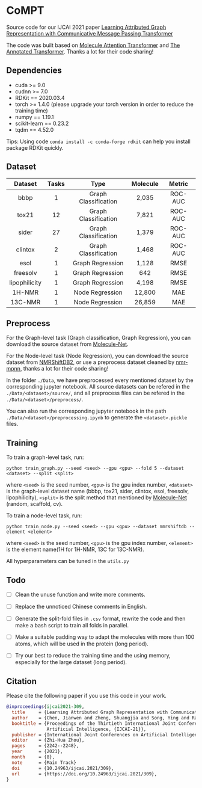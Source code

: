 # CoMPT

Source code for our IJCAI 2021 paper [Learning Attributed Graph Representation with Communicative Message Passing Transformer](https://www.ijcai.org/proceedings/2021/0309.pdf)

The code was built based on [Molecule Attention Transformer](https://github.com/ardigen/MAT) and [The Annotated Transformer](https://nlp.seas.harvard.edu/2018/04/03/attention.html). Thanks a lot for their code sharing!

## Dependencies

+ cuda >= 9.0
+ cudnn >= 7.0
+ RDKit == 2020.03.4
+ torch >= 1.4.0 (please upgrade your torch version in order to reduce the training time)
+ numpy == 1.19.1
+ scikit-learn == 0.23.2
+ tqdm == 4.52.0

Tips: Using code `conda install -c conda-forge rdkit` can help you install package RDKit quickly.

## Dataset

| Dataset | Tasks | Type | Molecule | Metric | 
| :---: | :---: | :---: | :---: | :---: |
| bbbp | 1 | Graph Classification | 2,035 | ROC-AUC |
| tox21 | 12 | Graph Classification | 7,821 | ROC-AUC |
| sider | 27 | Graph Classification | 1,379 | ROC-AUC |
| clintox | 2 | Graph Classification | 1,468 | ROC-AUC |
| esol | 1 | Graph Regression | 1,128 | RMSE |
| freesolv | 1 | Graph Regression | 642 | RMSE |
| lipophilicity | 1 | Graph Regression | 4,198 | RMSE |
| 1H-NMR | 1 | Node Regression | 12,800 | MAE |
| 13C-NMR | 1 | Node Regression | 26,859 | MAE |

## Preprocess

For the Graph-level task (Graph classification, Graph Regression), you can download the source dataset from [Molecule-Net](http://moleculenet.ai/datasets-1). 

For the Node-level task (Node Regression), you can download the source dataset from [NMRShiftDB2](https://nmrshiftdb.nmr.uni-koeln.de/portal/js_pane/P-Help), or use a preprocess dataset cleaned by [nmr-mpnn](https://github.com/seokhokang/nmr_mpnn), thanks a lot for their code sharing!

In the folder `./Data`, we have preprocessed every mentioned dataset by the corresponding jupyter notebook. All source datasets can be refered in the `./Data/<dataset>/source/`, and all preprocess files can be refered in the `./Data/<dataset>/preprocess/`.

You can also run the corresponding jupyter notebook in the path `./Data/<dataset>/preprocessing.ipynb` to generate the `<dataset>.pickle` files.

## Training

To train a graph-level task, run:

`python train_graph.py --seed <seed> --gpu <gpu> --fold 5 --dataset <dataset> --split <split>`

where `<seed>` is the seed number, `<gpu>` is the gpu index number, `<dataset>` is the graph-level dataset name (bbbp, tox21, sider, clintox, esol, freesolv, lipophilicity), `<split>` is the split method that mentioned by [Molecule-Net](http://moleculenet.ai/datasets-1) (random, scaffold, cv).

To train a node-level task, run:

`python train_node.py --seed <seed> --gpu <gpu> --dataset nmrshiftdb --element <element>`

where `<seed>` is the seed number, `<gpu>` is the gpu index number, `<element>` is the element name(1H for 1H-NMR, 13C for 13C-NMR).

All hyperparameters can be tuned in the `utils.py`

## Todo

- [ ] Clean the unuse function and write more comments.
- [ ] Replace the unnoticed Chinese comments in English.
- [ ] Generate the split-fold files in `.csv` format, rewrite the code and then make a bash script to train all folds in parallel.
- [ ] Make a suitable padding way to adapt the molecules with more than 100 atoms, which will be used in the protein (long period).
- [ ] Try our best to reduce the training time and the using memory, especially for the large dataset (long period).


## Citation

Please cite the following paper if you use this code in your work.
```bibtex
@inproceedings{ijcai2021-309,
  title     = {Learning Attributed Graph Representation with Communicative Message Passing Transformer},
  author    = {Chen, Jianwen and Zheng, Shuangjia and Song, Ying and Rao, Jiahua and Yang, Yuedong},
  booktitle = {Proceedings of the Thirtieth International Joint Conference on
               Artificial Intelligence, {IJCAI-21}},
  publisher = {International Joint Conferences on Artificial Intelligence Organization},
  editor    = {Zhi-Hua Zhou},
  pages     = {2242--2248},
  year      = {2021},
  month     = {8},
  note      = {Main Track}
  doi       = {10.24963/ijcai.2021/309},
  url       = {https://doi.org/10.24963/ijcai.2021/309},
}
```
